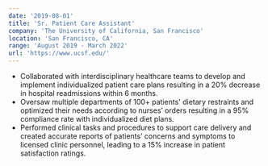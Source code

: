 ```yaml
---
date: '2019-08-01'
title: 'Sr. Patient Care Assistant'
company: 'The University of California, San Francisco'
location: 'San Francisco, CA'
range: 'August 2019 - March 2022'
url: 'https://www.ucsf.edu/'
---
```


- Collaborated with interdisciplinary healthcare teams to develop and implement individualized patient care plans resulting in a
  20% decrease in hospital readmissions within 6 months.
- Oversaw multiple departments of 100+ patients' dietary restraints and optimized their needs according to nurses’ orders
  resulting in a 95% compliance rate with individualized diet plans.
- Performed clinical tasks and procedures to support care delivery and created accurate reports of patients’ concerns and
  symptoms to licensed clinic personnel, leading to a 15% increase in patient satisfaction ratings.
